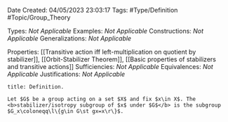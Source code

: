 <div class="topSpace"></div>

Date Created: 04/05/2023 23:03:17
Tags: #Type/Definition #Topic/Group_Theory

Types: <i>Not Applicable</i>
Examples: <i>Not Applicable</i>
Constructions: <i>Not Applicable</i>
Generalizations: <i>Not Applicable</i>

Properties: [[Transitive action iff left-multiplication on quotient by stabilizer]], [[Orbit-Stabilizer Theorem]], [[Basic properties of stabilizers and transitive actions]]
Sufficiencies: <i>Not Applicable</i>
Equivalences: <i>Not Applicable</i>
Justifications: <i>Not Applicable</i>

``` ad-Definition
title: Definition.

Let $G$ be a group acting on a set $X$ and fix $x\in X$. The <b>stabilizer/isotropy subgroup of $x$ under $G$</b> is the subgroup $G_x\coloneqq\l\{g\in G\st gx=x\r\}$.

```
